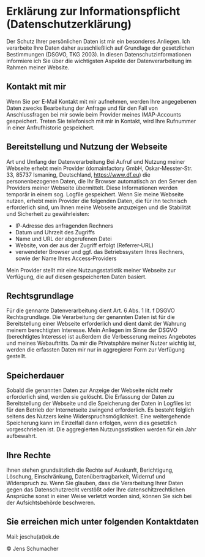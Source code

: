 # Erklärung zur Informationspflicht (Datenschutzerklärung)

Der Schutz Ihrer persönlichen Daten ist mir ein besonderes Anliegen. Ich verarbeite Ihre Daten daher ausschließlich auf Grundlage der gesetzlichen Bestimmungen (DSGVO, TKG 2003). In diesen Datenschutzinformationen informiere ich Sie über die wichtigsten Aspekte der Datenverarbeitung im Rahmen meiner Website.

## Kontakt mit mir

Wenn Sie per E‑Mail Kontakt mit mir aufnehmen, werden Ihre angegebenen Daten zwecks Bearbeitung der Anfrage und für den Fall von Anschlussfragen bei mir sowie beim Provider meines IMAP‑Accounts gespeichert.
Treten Sie telefonisch mit mir in Kontakt, wird Ihre Rufnummer in einer Anfrufhistorie gespeichert.

## Bereitstellung und Nutzung der Webseite

Art und Umfang der Datenverarbeitung
Bei Aufruf und Nutzung meiner Webseite erhebt mein Provider (domainfactory GmbH, Oskar‑Messter‑Str. 33, 85737 Ismaning, Deutschland, https://www.df.eu) die personenbezogenen Daten, die Ihr Browser automatisch an den Server den Providers meiner Webseite übermittelt. Diese Informationen werden temporär in einem sog. Logfile gespeichert. Wenn Sie meine Webseite nutzen, erhebt mein Provider die folgenden Daten, die für ihn technisch erforderlich sind, um Ihnen meine Webseite anzuzeigen und die Stabilität und Sicherheit zu gewährleisten:

- IP‑Adresse des anfragenden Rechners
- Datum und Uhrzeit des Zugriffs
- Name und URL der abgerufenen Datei
- Website, von der aus der Zugriff erfolgt (Referrer‑URL)
- verwendeter Browser und ggf. das Betriebssystem Ihres Rechners, sowie der Name Ihres Access‑Providers

Mein Provider stellt mir eine Nutzungsstatistik meiner Webseite zur Verfügung, die auf diesen gespeicherten Daten basiert.

## Rechtsgrundlage

Für die gennante Datenverarbeitung dient Art. 6 Abs. 1 lit. f DSGVO Rechtsgrundlage. Die Verarbeitung der genannten Daten ist für die Bereitstellung einer Webseite erforderlich und dient damit der Wahrung meinem berechtigten Interesse. Mein Anliegen im Sinne der DSGVO (berechtigtes Interesse) ist außerdem die Verbesserung meines Angebotes und meines Webauftritts. Da mir die Privatsphäre meiner Nutzer wichtig ist, werden die erfassten Daten mir nur in aggregierer Form zur Verfügung gestellt.

## Speicherdauer

Sobald die genannten Daten zur Anzeige der Webseite nicht mehr erforderlich sind, werden sie gelöscht. Die Erfassung der Daten zu Bereitstellung der Webseite und die Speicherung der Daten in Logfiles ist für den Betrieb der Internetseite zwingend erforderlich. Es besteht folglich seitens des Nutzers keine Widerspruchsmöglichkeit. Eine weitergehende Speicherung kann im Einzelfall dann erfolgen, wenn dies gesetzlich vorgeschrieben ist.
Die aggregierten Nutzungsstistiken werden für ein Jahr aufbewahrt.

## Ihre Rechte

Ihnen stehen grundsätzlich die Rechte auf Auskunft, Berichtigung, Löschung, Einschränkung, Datenübertragbarkeit, Widerruf und Widerspruch zu. Wenn Sie glauben, dass die Verarbeitung Ihrer Daten gegen das Datenschutzrecht verstößt oder Ihre datenschitzrechtlichen Ansprüche sonst in einer Weise verletzt worden sind, können Sie sich bei der Aufsichtsbehörde beschweren.

## Sie erreichen mich unter folgenden Kontaktdaten

Mail: jeschu(at)ok.de

&copy; Jens Schumacher

